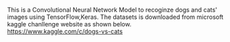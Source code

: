This is a Convolutional Neural Network Model to recoginze dogs and cats' images using TensorFlow,Keras.
The datasets is downloaded from microsoft kaggle chanllenge website as shown below.
https://www.kaggle.com/c/dogs-vs-cats
